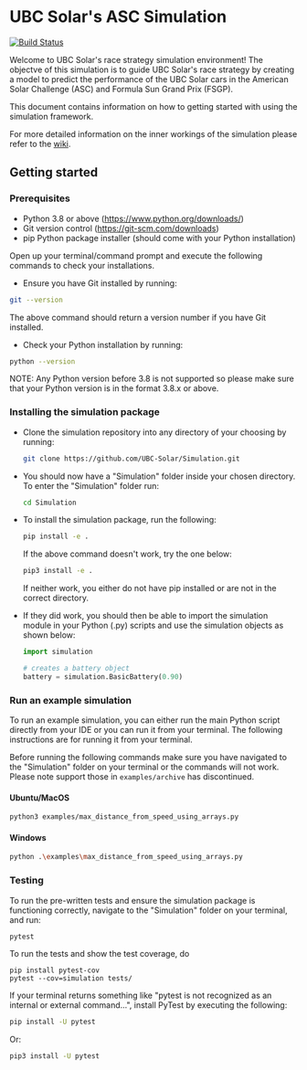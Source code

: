 # UBC Solar's ASC Simulation

[![Build Status](https://app.travis-ci.com/UBC-Solar/Simulation.svg?branch=master)](https://app.travis-ci.com/UBC-Solar/Simulation)

Welcome to UBC Solar's race strategy simulation environment! The objectve of this simulation is to guide UBC Solar's race strategy by creating a model to predict the performance of the UBC Solar cars in the American Solar Challenge (ASC) and Formula Sun Grand Prix (FSGP). 

This document contains information on how to getting started with using the simulation framework. 

For more detailed information on the inner workings of the simulation please refer to the [wiki](https://github.com/UBC-Solar/Simulation/wiki).

## Getting started

### Prerequisites

- Python 3.8 or above (https://www.python.org/downloads/)
- Git version control (https://git-scm.com/downloads)
- pip Python package installer (should come with your Python installation)

Open up your terminal/command prompt and execute the following commands to check your installations.

- Ensure you have Git installed by running: 

```bash
git --version
```

The above command should return a version number if you have Git installed.

- Check your Python installation by running:

```bash
python --version
```

NOTE: Any Python version before 3.8 is not supported so please make sure that your Python version is in the format 3.8.x or above.

### Installing the simulation package

- Clone the simulation repository into any directory of your choosing by running: 

    ```bash
    git clone https://github.com/UBC-Solar/Simulation.git
    ```

- You should now have a "Simulation" folder inside your chosen directory. To enter the "Simulation" folder run:

    ```bash
    cd Simulation
    ```

- To install the simulation package, run the following:

    ```bash
    pip install -e .
    ```

    If the above command doesn't work, try the one below:

    ```bash
    pip3 install -e .
    ```

    If neither work, you either do not have pip installed or are not in the correct directory.

- If they did work, you should then be able to import the simulation module in your Python (.py) scripts and use the simulation objects as shown below:

    ```python
    import simulation

    # creates a battery object
    battery = simulation.BasicBattery(0.90)
    ```

### Run an example simulation

To run an example simulation, you can either run the main Python script directly from your IDE or you can run it from your terminal. 
The following instructions are for running it from your terminal.

Before running the following commands make sure you have navigated to the "Simulation" folder on your terminal or the commands will not work. Please note support those in `examples/archive` has discontinued.

#### Ubuntu/MacOS

```bash
python3 examples/max_distance_from_speed_using_arrays.py
```
#### Windows

```bash
python .\examples\max_distance_from_speed_using_arrays.py
```

### Testing

To run the pre-written tests and ensure the simulation package is functioning correctly, navigate to the "Simulation" folder on your terminal, and run:

``` bash
pytest
```

To run the tests and show the test coverage, do 
```
pip install pytest-cov
pytest --cov=simulation tests/
```

If your terminal returns something like "pytest is not recognized as an internal or external command...", install PyTest by executing the following:

``` bash
pip install -U pytest
```

Or:

```bash
pip3 install -U pytest
```
